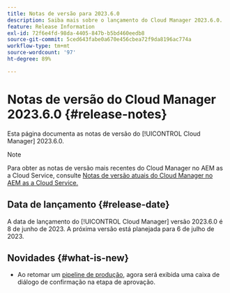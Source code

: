 ```yaml
---
title: Notas de versão para 2023.6.0
description: Saiba mais sobre o lançamento do Cloud Manager 2023.6.0.
feature: Release Information
exl-id: 72f6e4fd-98da-4405-847b-b5bd460eedb8
source-git-commit: 5ced643fabe0a670e456cbea72f9da8196ac774a
workflow-type: tm+mt
source-wordcount: '97'
ht-degree: 89%

---
```


# Notas de versão do Cloud Manager 2023.6.0 {#release-notes}

Esta página documenta as notas de versão do [!UICONTROL Cloud Manager] 2023.6.0.

>[!NOTE]
>
>Para obter as notas de versão mais recentes do Cloud Manager no AEM as a Cloud Service, consulte [Notas de versão atuais do Cloud Manager no AEM as a Cloud Service.](https://experienceleague.adobe.com/pt-br/docs/experience-manager-cloud-service/content/release-notes/cloud-manager/current)

## Data de lançamento {#release-date}

A data de lançamento do [!UICONTROL Cloud Manager] versão 2023.6.0 é 8 de junho de 2023. A próxima versão está planejada para 6 de julho de 2023.

## Novidades {#what-is-new}

* Ao retomar um [pipeline de produção](/help/using/production-pipelines.md), agora será exibida uma caixa de diálogo de confirmação na etapa de aprovação.

